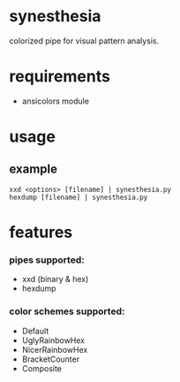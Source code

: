 synesthesia
=========

colorized pipe for visual pattern analysis.
# requirements
* ansicolors module

# usage 

## example 

    xxd <options> [filename] | synesthesia.py
    hexdump [filename] | synesthesia.py

# features 
### pipes supported:
* xxd (binary & hex)
* hexdump
  
### color schemes supported:
* Default
* UglyRainbowHex
* NicerRainbowHex
* BracketCounter
* Composite
